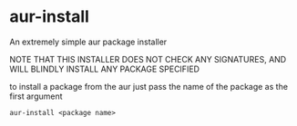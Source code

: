 # aur-install
An extremely simple aur package installer

NOTE THAT THIS INSTALLER DOES NOT CHECK ANY SIGNATURES, AND WILL BLINDLY INSTALL ANY PACKAGE SPECIFIED

to install a package from the aur just pass the name of the package as the first argument

```
aur-install <package name>
```
